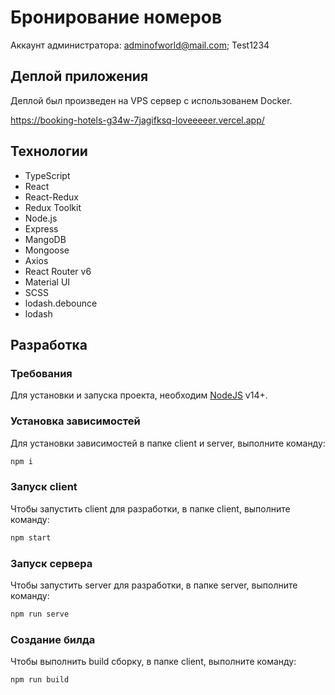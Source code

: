# Бронирование номеров

Аккаунт администратора: adminofworld@mail.com; Test1234

## Деплой приложения

Деплой был произведен на VPS сервер с использованем Docker.

https://booking-hotels-g34w-7jagifksq-loveeeeer.vercel.app/

## Технологии

-   TypeScript
-   React
-   React-Redux
-   Redux Toolkit
-   Node.js
-   Express
-   MangoDB
-   Mongoose
-   Axios
-   React Router v6
-   Material UI
-   SCSS
-   lodash.debounce
-   lodash

## Разработка

### Требования

Для установки и запуска проекта, необходим [NodeJS](https://nodejs.org/) v14+.

### Установка зависимостей

Для установки зависимостей в папке client и server, выполните команду:

```sh
npm i
```

### Запуск client

Чтобы запустить client для разработки, в папке client, выполните команду:

```sh
npm start
```

### Запуск сервера

Чтобы запустить server для разработки, в папке server, выполните команду:

```sh
npm run serve
```

### Создание билда

Чтобы выполнить build сборку, в папке client, выполните команду:

```sh
npm run build
```
